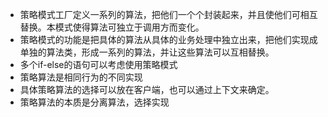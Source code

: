 - 策略模式工厂定义一系列的算法，把他们一个个封装起来，并且使他们可相互替换。本模式使得算法可独立于调用方而变化。
- 策略模式的功能是把具体的算法从具体的业务处理中独立出来，把他们实现成单独的算法类，形成一系列的算法，并让这些算法可以互相替换。
- 多个if-else的语句可以考虑使用策略模式
- 策略算法是相同行为的不同实现
- 具体策略算法的选择可以放在客户端，也可以通过上下文来确定。
- 策略算法的本质是分离算法，选择实现
